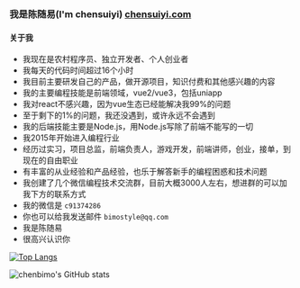 ### 我是陈随易(I'm chensuiyi) [chensuiyi.com](https://chensuiyi.me) 


#### 关于我
  

- 我现在是农村程序员、独立开发者、个人创业者
- 我每天的代码时间超过16个小时
- 我目前主要研发自己的产品，做开源项目，知识付费和其他感兴趣的内容
- 我的主要编程技能是前端领域，vue2/vue3，包括uniapp
- 我对react不感兴趣，因为vue生态已经能解决我99%的问题
- 至于剩下的1%的问题，我还没遇到，或许永远不会遇到
- 我的后端技能主要是Node.js，用Node.js写除了前端不能写的一切
- 我2015年开始进入编程行业
- 经历过实习，项目总监，前端负责人，游戏开发，前端讲师，创业，接单，到现在的自由职业
- 有丰富的从业经验和产品经验，也乐于解答新手的编程困惑和技术问题
- 我创建了几个微信编程技术交流群，目前大概3000人左右，想进群的可以加我下方的联系方式
- 我的微信是 `c91374286`
- 你也可以给我发送邮件 `bimostyle@qq.com`
- 我是陈随易
- 很高兴认识你

[![Top Langs](https://github-readme-stats.vercel.app/api/top-langs/?username=chenbimo)](https://github.com/anuraghazra/github-readme-stats)

![chenbimo's GitHub stats](https://github-readme-stats.vercel.app/api?username=chenbimo&border_color=2e4058)


  



